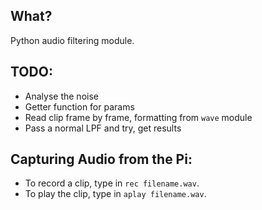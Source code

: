 ## What?
Python audio filtering module.

## TODO:
* Analyse the noise
* Getter function for params
* Read clip frame by frame, formatting from ```wave``` module
* Pass a normal LPF and try, get results

## Capturing Audio from the Pi:
* To record a clip, type in ```rec filename.wav```.
* To play the clip, type in ```aplay filename.wav```.
